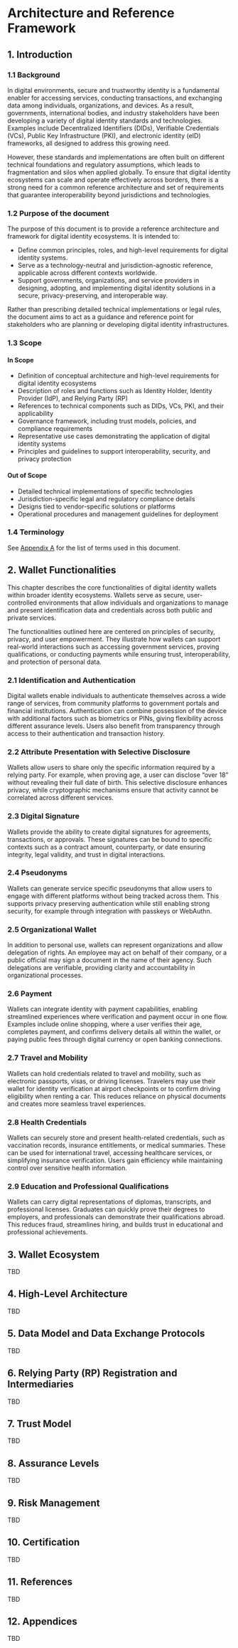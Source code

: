 # Architecture and Reference Framework

## 1. Introduction

### 1.1 Background

In digital environments, secure and trustworthy identity is a fundamental enabler for accessing services, conducting transactions, and exchanging data among individuals, organizations, and devices.
As a result, governments, international bodies, and industry stakeholders have been developing a variety of digital identity standards and technologies. Examples include Decentralized Identifiers (DIDs), Verifiable Credentials (VCs), Public Key Infrastructure (PKI), and electronic identity (eID) frameworks, all designed to address this growing need.

However, these standards and implementations are often built on different technical foundations and regulatory assumptions, which leads to fragmentation and silos when applied globally. To ensure that digital identity ecosystems can scale and operate effectively across borders, there is a strong need for a common reference architecture and set of requirements that guarantee interoperability beyond jurisdictions and technologies.

### 1.2 Purpose of the document

The purpose of this document is to provide a reference architecture and framework for digital identity ecosystems.
It is intended to:

- Define common principles, roles, and high-level requirements for digital identity systems.
- Serve as a technology-neutral and jurisdiction-agnostic reference, applicable across different contexts worldwide.
- Support governments, organizations, and service providers in designing, adopting, and implementing digital identity solutions in a secure, privacy-preserving, and interoperable way.

Rather than prescribing detailed technical implementations or legal rules, the document aims to act as a guidance and reference point for stakeholders who are planning or developing digital identity infrastructures.

### 1.3 Scope

#### In Scope

- Definition of conceptual architecture and high-level requirements for digital identity ecosystems
- Description of roles and functions such as Identity Holder, Identity Provider (IdP), and Relying Party (RP)
- References to technical components such as DIDs, VCs, PKI, and their applicability
- Governance framework, including trust models, policies, and compliance requirements
- Representative use cases demonstrating the application of digital identity systems
- Principles and guidelines to support interoperability, security, and privacy protection

#### Out of Scope

- Detailed technical implementations of specific technologies
- Jurisdiction-specific legal and regulatory compliance details
- Designs tied to vendor-specific solutions or platforms
- Operational procedures and management guidelines for deployment

### 1.4 Terminology

See [Appendix A](appendix/a.terminologies.md) for the list of terms used in this document.

## 2. Wallet Functionalities

This chapter describes the core functionalities of digital identity wallets within broader identity ecosystems. Wallets serve as secure, user-controlled environments that allow individuals and organizations to manage and present identification data and credentials across both public and private services.

The functionalities outlined here are centered on principles of security, privacy, and user empowerment. They illustrate how wallets can support real-world interactions such as accessing government services, proving qualifications, or conducting payments while ensuring trust, interoperability, and protection of personal data.

### 2.1 Identification and Authentication

Digital wallets enable individuals to authenticate themselves across a wide range of services, from community platforms to government portals and financial institutions. Authentication can combine possession of the device with additional factors such as biometrics or PINs, giving flexibility across different assurance levels. Users also benefit from transparency through access to their authentication and transaction history.

### 2.2 Attribute Presentation with Selective Disclosure

Wallets allow users to share only the specific information required by a relying party. For example, when proving age, a user can disclose “over 18” without revealing their full date of birth. This selective disclosure enhances privacy, while cryptographic mechanisms ensure that activity cannot be correlated across different services.

### 2.3 Digital Signature

Wallets provide the ability to create digital signatures for agreements, transactions, or approvals. These signatures can be bound to specific contexts such as a contract amount, counterparty, or date ensuring integrity, legal validity, and trust in digital interactions.

### 2.4 Pseudonyms

Wallets can generate service specific pseudonyms that allow users to engage with different platforms without being tracked across them. This supports privacy preserving authentication while still enabling strong security, for example through integration with passkeys or WebAuthn.

### 2.5 Organizational Wallet

In addition to personal use, wallets can represent organizations and allow delegation of rights. An employee may act on behalf of their company, or a public official may sign a document in the name of their agency. Such delegations are verifiable, providing clarity and accountability in organizational processes.

### 2.6 Payment

Wallets can integrate identity with payment capabilities, enabling streamlined experiences where verification and payment occur in one flow. Examples include online shopping, where a user verifies their age, completes payment, and confirms delivery details all within the wallet, or paying public fees through digital currency or open banking connections.

### 2.7 Travel and Mobility

Wallets can hold credentials related to travel and mobility, such as electronic passports, visas, or driving licenses. Travelers may use their wallet for identity verification at airport checkpoints or to confirm driving eligibility when renting a car. This reduces reliance on physical documents and creates more seamless travel experiences.

### 2.8 Health Credentials

Wallets can securely store and present health-related credentials, such as vaccination records, insurance entitlements, or medical summaries. These can be used for international travel, accessing healthcare services, or simplifying insurance verification. Users gain efficiency while maintaining control over sensitive health information.

### 2.9 Education and Professional Qualifications

Wallets can carry digital representations of diplomas, transcripts, and professional licenses. Graduates can quickly prove their degrees to employers, and professionals can demonstrate their qualifications abroad. This reduces fraud, streamlines hiring, and builds trust in educational and professional achievements.

## 3. Wallet Ecosystem

TBD

## 4. High-Level Architecture

TBD

## 5. Data Model and Data Exchange Protocols

TBD

## 6. Relying Party (RP) Registration and Intermediaries

TBD

## 7. Trust Model

TBD

## 8. Assurance Levels

TBD

## 9. Risk Management

TBD

## 10. Certification

TBD

## 11. References

TBD

## 12. Appendices

TBD
